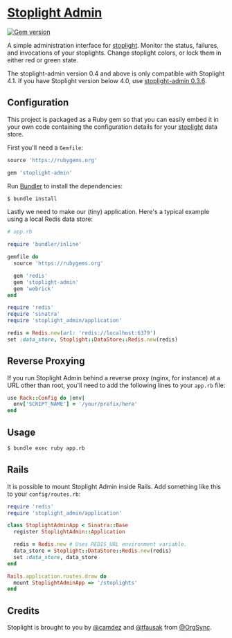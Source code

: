 # [Stoplight Admin][1]

[![Gem version][7]][8]

A simple administration interface for [stoplight][2].  Monitor the
status, failures, and invocations of your stoplights.  Change
stoplight colors, or lock them in either red or green state.

The stoplight-admin version 0.4 and above is only compatible with Stoplight 4.1. If you have Stoplight version 
below 4.0, use [stoplight-admin 0.3.6]. 

## Configuration

This project is packaged as a Ruby gem so that you can easily embed it
in your own code containing the configuration details for your
[stoplight][2] data store.

First you'll need a `Gemfile`:

``` rb
source 'https://rubygems.org'

gem 'stoplight-admin'
```

Run [Bundler][3] to install the dependencies:

``` sh
$ bundle install
```

Lastly we need to make our (tiny) application. Here's a typical
example using a local Redis data store:

``` rb
# app.rb

require 'bundler/inline'

gemfile do
  source 'https://rubygems.org'

  gem 'redis'
  gem 'stoplight-admin'
  gem 'webrick'
end

require 'redis'
require 'sinatra'
require 'stoplight_admin/application'

redis = Redis.new(url: 'redis://localhost:6379')
set :data_store, Stoplight::DataStore::Redis.new(redis)
```

## Reverse Proxying

If you run Stoplight Admin behind a reverse proxy (nginx, for
instance) at a URL other than root, you'll need to add the following
lines to your `app.rb` file:

``` rb
use Rack::Config do |env|
  env['SCRIPT_NAME'] = '/your/prefix/here'
end
```

## Usage

``` sh
$ bundle exec ruby app.rb
```

## Rails

It is possible to mount Stoplight Admin inside Rails.
Add something like this to your `config/routes.rb`:

``` rb
require 'redis'
require 'stoplight_admin/application'

class StoplightAdminApp < Sinatra::Base
  register StoplightAdmin::Application

  redis = Redis.new # Uses REDIS_URL environment variable.
  data_store = Stoplight::DataStore::Redis.new(redis)
  set :data_store, data_store
end

Rails.application.routes.draw do
  mount StoplightAdminApp => '/stoplights'
end
```

## Credits

Stoplight is brought to you by [@camdez][4] and [@tfausak][5] from
[@OrgSync][6].

[1]: https://github.com/bolshakov/stoplight-admin
[2]: https://github.com/bolshakov/stoplight
[3]: http://bundler.io
[4]: https://github.com/camdez
[5]: https://github.com/tfausak
[6]: https://github.com/OrgSync
[7]: https://badge.fury.io/rb/stoplight-admin.svg
[8]: https://rubygems.org/gems/stoplight-admin
[stoplight-admin 0.3.6]: https://github.com/bolshakov/stoplight-admin/releases/tag/v0.3.6
